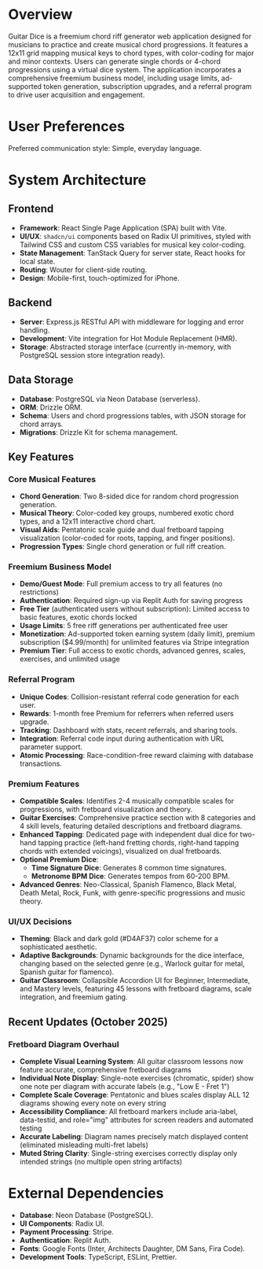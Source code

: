 # Overview

Guitar Dice is a freemium chord riff generator web application designed for musicians to practice and create musical chord progressions. It features a 12x11 grid mapping musical keys to chord types, with color-coding for major and minor contexts. Users can generate single chords or 4-chord progressions using a virtual dice system. The application incorporates a comprehensive freemium business model, including usage limits, ad-supported token generation, subscription upgrades, and a referral program to drive user acquisition and engagement.

# User Preferences

Preferred communication style: Simple, everyday language.

# System Architecture

## Frontend
- **Framework**: React Single Page Application (SPA) built with Vite.
- **UI/UX**: `shadcn/ui` components based on Radix UI primitives, styled with Tailwind CSS and custom CSS variables for musical key color-coding.
- **State Management**: TanStack Query for server state, React hooks for local state.
- **Routing**: Wouter for client-side routing.
- **Design**: Mobile-first, touch-optimized for iPhone.

## Backend
- **Server**: Express.js RESTful API with middleware for logging and error handling.
- **Development**: Vite integration for Hot Module Replacement (HMR).
- **Storage**: Abstracted storage interface (currently in-memory, with PostgreSQL session store integration ready).

## Data Storage
- **Database**: PostgreSQL via Neon Database (serverless).
- **ORM**: Drizzle ORM.
- **Schema**: Users and chord progressions tables, with JSON storage for chord arrays.
- **Migrations**: Drizzle Kit for schema management.

## Key Features

### Core Musical Features
- **Chord Generation**: Two 8-sided dice for random chord progression generation.
- **Musical Theory**: Color-coded key groups, numbered exotic chord types, and a 12x11 interactive chord chart.
- **Visual Aids**: Pentatonic scale guide and dual fretboard tapping visualization (color-coded for roots, tapping, and finger positions).
- **Progression Types**: Single chord generation or full riff creation.

### Freemium Business Model
- **Demo/Guest Mode**: Full premium access to try all features (no restrictions)
- **Authentication**: Required sign-up via Replit Auth for saving progress
- **Free Tier** (authenticated users without subscription): Limited access to basic features, exotic chords locked
- **Usage Limits**: 5 free riff generations per authenticated free user
- **Monetization**: Ad-supported token earning system (daily limit), premium subscription ($4.99/month) for unlimited features via Stripe integration
- **Premium Tier**: Full access to exotic chords, advanced genres, scales, exercises, and unlimited usage

### Referral Program
- **Unique Codes**: Collision-resistant referral code generation for each user.
- **Rewards**: 1-month free Premium for referrers when referred users upgrade.
- **Tracking**: Dashboard with stats, recent referrals, and sharing tools.
- **Integration**: Referral code input during authentication with URL parameter support.
- **Atomic Processing**: Race-condition-free reward claiming with database transactions.

### Premium Features
- **Compatible Scales**: Identifies 2-4 musically compatible scales for progressions, with fretboard visualization and theory.
- **Guitar Exercises**: Comprehensive practice section with 8 categories and 4 skill levels, featuring detailed descriptions and fretboard diagrams.
- **Enhanced Tapping**: Dedicated page with independent dual dice for two-hand tapping practice (left-hand fretting chords, right-hand tapping chords with extended voicings), visualized on dual fretboards.
- **Optional Premium Dice**:
    - **Time Signature Dice**: Generates 8 common time signatures.
    - **Metronome BPM Dice**: Generates tempos from 60-200 BPM.
- **Advanced Genres**: Neo-Classical, Spanish Flamenco, Black Metal, Death Metal, Rock, Funk, with genre-specific progressions and music theory.

### UI/UX Decisions
- **Theming**: Black and dark gold (#D4AF37) color scheme for a sophisticated aesthetic.
- **Adaptive Backgrounds**: Dynamic backgrounds for the dice interface, changing based on the selected genre (e.g., Warlock guitar for metal, Spanish guitar for flamenco).
- **Guitar Classroom**: Collapsible Accordion UI for Beginner, Intermediate, and Mastery levels, featuring 45 lessons with fretboard diagrams, scale integration, and freemium gating.

## Recent Updates (October 2025)

### Fretboard Diagram Overhaul
- **Complete Visual Learning System**: All guitar classroom lessons now feature accurate, comprehensive fretboard diagrams
- **Individual Note Display**: Single-note exercises (chromatic, spider) show one note per diagram with accurate labels (e.g., "Low E - Fret 1")
- **Complete Scale Coverage**: Pentatonic and blues scales display ALL 12 diagrams showing every note on every string
- **Accessibility Compliance**: All fretboard markers include aria-label, data-testid, and role="img" attributes for screen readers and automated testing
- **Accurate Labeling**: Diagram names precisely match displayed content (eliminated misleading multi-fret labels)
- **Muted String Clarity**: Single-string exercises correctly display only intended strings (no multiple open string artifacts)

# External Dependencies

- **Database**: Neon Database (PostgreSQL).
- **UI Components**: Radix UI.
- **Payment Processing**: Stripe.
- **Authentication**: Replit Auth.
- **Fonts**: Google Fonts (Inter, Architects Daughter, DM Sans, Fira Code).
- **Development Tools**: TypeScript, ESLint, Prettier.